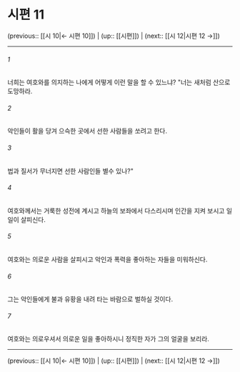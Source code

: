 # 시편 11

(previous:: [[시 10|← 시편 10]]) | (up:: [[시편]]) | (next:: [[시 12|시편 12 →]])

***




###### 1 

너희는 여호와를 의지하는 나에게 어떻게 이런 말을 할 수 있느냐? "너는 새처럼 산으로 도망하라. 



###### 2 

악인들이 활을 당겨 으슥한 곳에서 선한 사람들을 쏘려고 한다. 



###### 3 

법과 질서가 무너지면 선한 사람인들 별수 있나?" 



###### 4 

여호와께서는 거룩한 성전에 계시고 하늘의 보좌에서 다스리시며 인간을 지켜 보시고 일일이 살피신다. 



###### 5 

여호와는 의로운 사람을 살피시고 악인과 폭력을 좋아하는 자들을 미워하신다. 



###### 6 

그는 악인들에게 불과 유황을 내려 타는 바람으로 벌하실 것이다. 



###### 7 

여호와는 의로우셔서 의로운 일을 좋아하시니 정직한 자가 그의 얼굴을 보리라.

***

(previous:: [[시 10|← 시편 10]]) | (up:: [[시편]]) | (next:: [[시 12|시편 12 →]])
